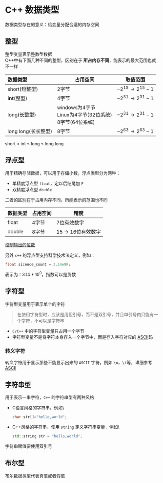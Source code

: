 # C++ 数据类型

数据类型存在的意义：给变量分配合适的内存空间

## 整型

整型变量表示整数型数据\
C++中有下面几种不同的整型，区别在于 **所占内存不同**，能表示的最大范围也就不一样

| 数据类型            | 占用空间                                           |          取值范围         |
| :-------------- | ---------------------------------------------- | :-------------------: |
| short(短整型)      | 2字节                                            | $-2^{15}\to 2^{15}-1$ |
| **int**(整型)     | 4字节                                            | $-2^{31}\to 2^{31}-1$ |
| long(长整型)       | windows为4字节 <br>Linux为4字节(32位系统)<br>8字节(64位系统) | $-2^{31}\to 2^{31}-1$ |
| long long(长长整型) | 8字节                                            | $-2^{63}\to 2^{63}-1$ |

short $<$ int $\le$ long $\le$ long long

## 浮点型

用于精确存储数据，可以用于存储小数，浮点类型分为两种：

- 单精度浮点型 `float`，定以后结尾加 `F`
- 双精度浮点型 `double`

二者的区别在于占用内存不同，所能表示的范围也不同

| 数据类型   | 占用空间 | 精度               |
| ------ | ---- | ---------------- |
| float  | 4字节  | 7位有效数字           |
| double | 8字节  | 15 $\to$ 16位有效数字 |

[控制输出的位数](C++_对C语言的补充#浮点型相关)

另外 `c++` 的浮点型支持科学技术法定义，例如：

```c++
float sicence_count = 3.14e9F;
```

表示为：$3.14*10^{9}$，指数可以是负数

## 字符型

字符型变量用于表示单个的字符

> 在使用字符型时，应该是用但引号，而不是双引号，并且单引号内只能有一个字符，不可以是字符串

- `C/C++` 中的字符型变量只占用一个字节
- 字符型变量不是将字符本身存入一个字节中，而是存入字符对应的 [ASCII](https://www.ascii-code.com/)码

### 转义字符

转义字符用于显示那些不能显示出来的 `ASCII` 字符，例如 `\n`，`\t`等，详细参考 [ASCII](https://www.ascii-code.com/)

## 字符串型

用于表示一串字符，`C++` 的字符串型有两种风格

- C语言风格的字符串，例如\
  ```c++
  char str[]="hello,world";
  ```
- C++风格的字符串，使用 `string` 定义字符串变量，例如\
  ```c++
  std::string str = "hello,world";
  ```

字符串赋值要使用双引号

## 布尔型

布尔数据类型代表真值或者假值
